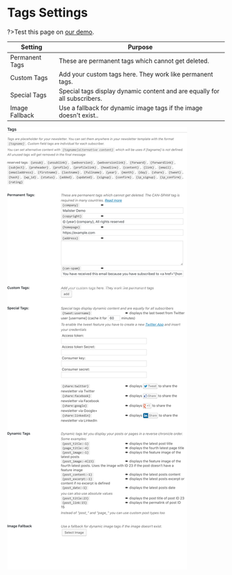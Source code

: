 # Tags Settings

?>Test this page on [our demo](https://demo.mailster.co/wp-admin/edit.php?post_type=newsletter&page=mailster_settings#tags).

Setting | Purpose
--- | ---
Permanent Tags | These are permanent tags which cannot get deleted.
Custom Tags | Add your custom tags here. They work like permanent tags.
Special Tags | Special tags display dynamic content and are equally for all subscribers.
Image Fallback | Use a fallback for dynamic image tags if the image doesn't exist..

![Tags Settings Screen](/assets/settings-tags.png)
